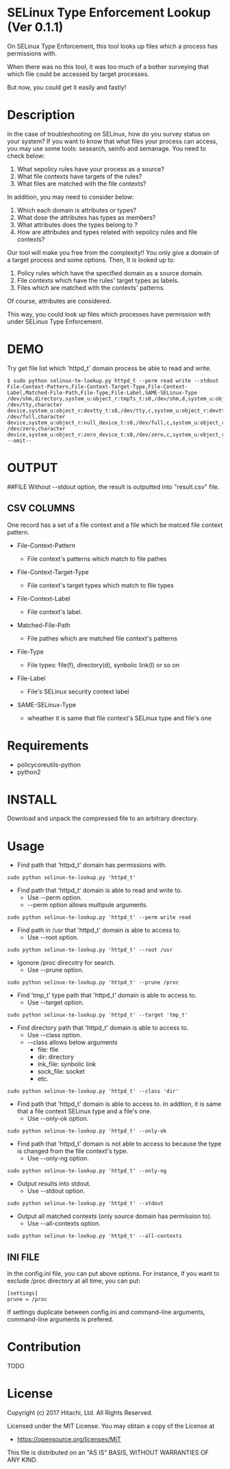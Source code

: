 SELinux Type Enforcement Lookup (Ver 0.1.1)
===

On SELinux Type Enforcement, this tool looks up files which a process has permissions with. 

When there was no this tool, it was too much of a bother surveying that which file could be accessed by target processes.

But now, you could get it easily and fastly!

# Description
In the case of troubleshooting on SELinux, how do you survey status on your system?
If you want to know that what files your process can access,
you may use some tools: sesearch, seinfo and semanage.
You need to check below:
1) What sepolicy rules have your process as a source?
1) What file contexts have targets of the rules?
1) What files are matched with the file contexts?

In addition, you may need to consider below:
1) Which each domain is attributes or types?
1) What dose the attributes has types as members?
1) What attributes does the types belong to ?
1) How are attributes and types related with sepolicy rules and file contexts?

Our tool will make you free from the complexity!!
You only give a domain of a target process and some options.
Then, It is looked up to:
1) Policy rules which have the specified domain as a source domain.
1) File contexts which have the rules' target types as labels.
1) Files which are matched with the contexts' patterns.

Of course, attributes are considered.

This way, you could look up files which processes have permission with under SELinux Type Enforcement.

# DEMO
Try get file list which 'httpd_t' domain process be able to read and write.
```
$ sudo python selinux-te-lookup.py httpd_t --perm read write --stdout
File-Context-Pattern,File-Context-Target-Type,File-Context-Label,Matched-File-Path,File-Type,File-Label,SAME-SELinux-Type
/dev/shm,directory,system_u:object_r:tmpfs_t:s0,/dev/shm,d,system_u:object_r:tmpfs_t:s0,OK
/dev/tty,character device,system_u:object_r:devtty_t:s0,/dev/tty,c,system_u:object_r:devtty_t:s0,OK
/dev/full,character device,system_u:object_r:null_device_t:s0,/dev/full,c,system_u:object_r:null_device_t:s0,OK
/dev/zero,character device,system_u:object_r:zero_device_t:s0,/dev/zero,c,system_u:object_r:zero_device_t:s0,OK
--omit--
```

# OUTPUT
##FILE 
Without --stdout option, the result is outputted into "result.csv" file. 

## CSV COLUMNS
One record has a set of a file context and a file which be matced file context pattern.

- File-Context-Pattern
   - File context's patterns which match to file pathes

- File-Context-Target-Type
  - File context's target types which match to file types

- File-Context-Label
  - File context's label.

- Matched-File-Path
  - File pathes which are matched file context's patterns

- File-Type
  - File types: file(f), directory(d), synbolic link(l) or so on

- File-Label
  - File's SELinux security context label

- SAME-SELinux-Type
  - wheather it is same that file context's SELinux type and file's one

# Requirements
- policycoreutils-python
- python2


# INSTALL
 Download and unpack the compressed file to an arbitrary directory.
 

# Usage
- Find path that 'httpd_t' domain has permissions with.
```
sudo python selinux-te-lookup.py 'httpd_t'
```

- Find path that 'httpd_t' domain is able to read and write to.
  - Use --perm option.
  - --perm option allows multipule arguments.
```
sudo python selinux-te-lookup.py 'httpd_t' --perm write read
``` 

- Find path in /usr that 'httpd_t' domain is able to access to.
  - Use --root option.
```
sudo python selinux-te-lookup.py 'httpd_t' --root /usr
```

- Igonore /proc direcotry for search.
  - Use --prune option.
```
sudo python selinux-te-lookup.py 'httpd_t' --prune /proc
```

- Find 'tmp_t' type path that 'httpd_t' domain is able to access to.
  - Use --target option.
```
sudo python selinux-te-lookup.py 'httpd_t' --target 'tmp_t'
```

- Find directory path that 'httpd_t' domain is able to access to.
  - Use --class option.
  - --class allows below arguments
    - file: file
    - dir: directory
    - lnk_file: synbolic link
    - sock_file: socket
    - etc.
```
sudo python selinux-te-lookup.py 'httpd_t' --class 'dir'
```

 

- Find path that 'httpd_t' domain is able to access to. In addtion, it is same that a file context SELinux type and a file's one.
  - Use --only-ok option.
```
sudo python selinux-te-lookup.py 'httpd_t' --only-ok
```

- Find path that 'httpd_t' domain is not able to access to because the type is changed from the file context's type.
  - Use --only-ng option.
```
sudo python selinux-te-lookup.py 'httpd_t' --only-ng
```

- Output results into stdout.
  - Use --stdout option.
```
sudo python selinux-te-lookup.py 'httpd_t' --stdout
```

- Output all matched contexts (only source domain has permission to).
  - Use --all-contexts option.
```
sudo python selinux-te-lookup.py 'httpd_t' --all-contexts
```

## INI FILE
In the config.ini file, you can put above options. For instance, if you want to exclude /proc directory at all time, you can put:
```
[settings]
prune = /proc
```

If settings duplicate between config.ini and command-line arguments, command-line arguments is prefered.

# Contribution
TODO


# License
Copyright (c) 2017 Hitachi, Ltd. All Rights Reserved.

Licensed under the MIT License.
You may obtain a copy of the License at

* https://opensource.org/licenses/MIT

This file is distributed on an "AS IS" BASIS,
WITHOUT WARRANTIES OF ANY KIND.
